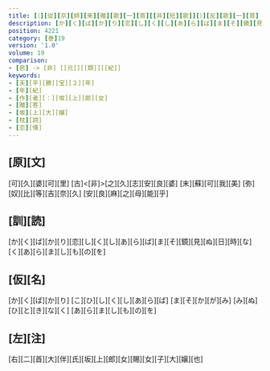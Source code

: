 ```yaml
---
title: [（][従][京][師][来][贈][歌][一][首][[并][短][歌]][）][反][歌][一][首]
description: [か][く][ば][か][り][恋][し][く][し][あ][ら][ば][ま][そ][鏡][見][ぬ][日][時][な][く][あ][ら][ま][し][も][の][を]
position: 4221
category: [巻]19
version: '1.0'
volume: 19
comparison:
- [悲] -> [非] [[元]][[類]][[紀]]
keywords:
- [天][平][勝][宝][２][年]
- [年][紀]
- [作][者][：][坂][上][郎][女]
- [贈][答]
- [坂][上][大][嬢]
- [枕][詞]
- [恋][情]
---
```


## [原][文]

[可][久][婆][可][里] [古]<[非]>[之][久][志][安][良][婆] [末][蘇][可][我][美] [弥][奴][比][等][吉][奈][久] [安][良][麻][之][母][能][乎]

## [訓][読]

[か][く][ば][か][り][恋][し][く][し][あ][ら][ば][ま][そ][鏡][見][ぬ][日][時][な][く][あ][ら][ま][し][も][の][を]

## [仮][名]

[か][く][ば][か][り] [こ][ひ][し][く][し][あ][ら][ば] [ま][そ][か][が][み] [み][ぬ][ひ][と][き][な][く] [あ][ら][ま][し][も][の][を]

## [左][注]

[右][二][首][大][伴][氏][坂][上][郎][女][賜][女][子][大][嬢][也]
